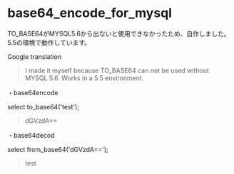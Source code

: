 # base64_encode_for_mysql
TO_BASE64がMYSQL5.6から出ないと使用できなかったため、自作しました。
5.5の環境で動作しています。

Google translation 
>I made it myself because TO_BASE64 can not be used without MYSQL 5.6.
Works in a 5.5 environment.


・base64encode

select to_base64('test'); 
> dGVzdA==

・base64decod

select from_base64('dGVzdA==');
> test